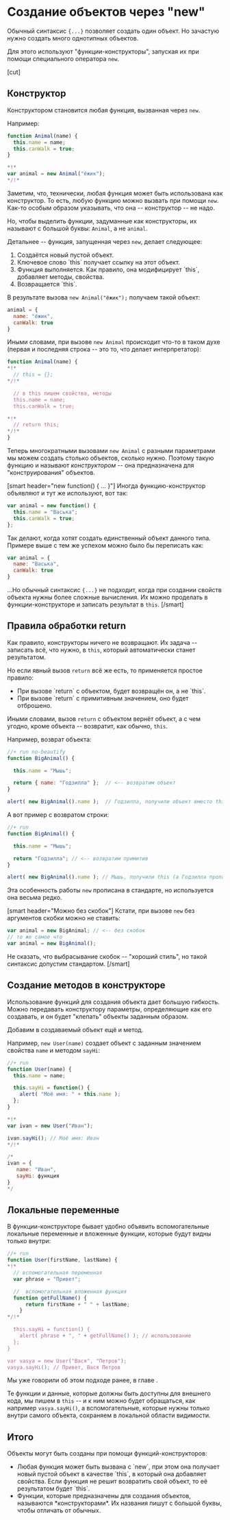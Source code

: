 # Создание объектов через "new"

Обычный синтаксис `{...}` позволяет создать один объект. Но зачастую нужно создать много однотипных объектов.

Для этого используют "функции-конструкторы", запуская их при помощи специального оператора `new`.

[cut]
## Конструктор

Конструктором становится любая функция, вызванная через `new`.

Например:

```js
function Animal(name) {
  this.name = name;
  this.canWalk = true;
}

*!*
var animal = new Animal("ёжик");
*/!*
```

Заметим, что, технически, любая функция может быть использована как конструктор. То есть, любую функцию можно вызвать при помощи `new`. Как-то особым образом указывать, что она -- конструктор -- не надо.

Но, чтобы выделить функции, задуманные как конструкторы, их называют с большой буквы: `Animal`, а не `animal`.

Детальнее -- функция, запущенная через `new`, делает следующее:

<ol>
<li>Создаётся новый пустой объект.</li>
<li>Ключевое слово `this` получает ссылку на этот объект.</li>
<li>Функция выполняется. Как правило, она модифицирует `this`, добавляет методы, свойства.</li>
<li>Возвращается `this`.</li>
</ol>


В результате вызова `new Animal("ёжик");` получаем такой объект:

```js
animal = {
  name: "ёжик",
  canWalk: true
}
```

Иными словами, при вызове `new Animal` происходит что-то в таком духе (первая и последняя строка -- это то, что делает интерпретатор):

```js
function Animal(name) {
*!*
  // this = {};
*/!*

  // в this пишем свойства, методы  
  this.name = name;
  this.canWalk = true;

*!*
  // return this;
*/!*
}
```

Теперь многократными вызовами `new Animal` с разными параметрами мы можем создать столько объектов, сколько нужно. Поэтому такую функцию и называют *конструктором* -- она предназначена для "конструирования" объектов.

[smart header="new function() { ... }"]
Иногда функцию-конструктор объявляют и тут же используют, вот так:
```js
var animal = new function() {
  this.name = "Васька";
  this.canWalk = true;
};
```
Так делают, когда хотят создать единственный объект данного типа. Примере выше с тем же успехом можно было бы переписать как:
```js
var animal = {
  name: "Васька",
  canWalk: true
}
```
...Но обычный синтаксис `{...}` не подходит, когда при создании свойств объекта нужны более сложные вычисления. Их можно проделать в функции-конструкторе и записать результат в `this`.
[/smart]

## Правила обработки return

Как правило, конструкторы ничего не возвращают. Их задача -- записать всё, что нужно, в `this`, который автоматически станет результатом.

Но если явный вызов `return` всё же есть, то применяется простое правило:
<ul>
<li>При вызове `return` с объектом, будет возвращён он, а не `this`.</li>
<li>При вызове `return` с примитивным значением, оно будет отброшено.</li>
</ul>

Иными словами, вызов `return` с объектом вернёт объект, а с чем угодно, кроме объекта -- возвратит, как обычно, `this`.

Например, возврат объекта:

```js
//+ run no-beautify
function BigAnimal() {

  this.name = "Мышь";

  return { name: "Годзилла" };  // <-- возвратим объект
}

alert( new BigAnimal().name );  // Годзилла, получили объект вместо this
```

А вот пример с возвратом строки:

```js
//+ run
function BigAnimal() {

  this.name = "Мышь";

  return "Годзилла"; // <-- возвратим примитив
}

alert( new BigAnimal().name ); // Мышь, получили this (а Годзилла пропал)
```

Эта особенность работы `new` прописана в стандарте, но используется она весьма редко.

[smart header="Можно без скобок"]
Кстати, при вызове `new` без аргументов скобки можно не ставить:

```js
var animal = new BigAnimal; // <-- без скобок
// то же самое что 
var animal = new BigAnimal();
```

Не сказать, что выбрасывание скобок -- "хороший стиль", но такой синтаксис допустим стандартом.
[/smart]

## Создание методов в конструкторе   

Использование функций для создания объекта дает большую гибкость. Можно передавать конструктору параметры,  определяющие как его создавать, и он будет "клепать" объекты заданным образом.

Добавим в создаваемый объект ещё и метод.

Например, `new User(name)` создает объект с заданным значением свойства `name` и методом `sayHi`:

```js
//+ run
function User(name) {
  this.name = name;

  this.sayHi = function() {
    alert( "Моё имя: " + this.name );
  };
}

*!*
var ivan = new User("Иван");

ivan.sayHi(); // Моё имя: Иван
*/!*

/* 
ivan = {
   name: "Иван", 
   sayHi: функция
} 
*/
```

## Локальные переменные   

В функции-конструкторе бывает удобно объявить вспомогательные локальные переменные и вложенные функции, которые будут видны только внутри:

```js
//+ run
function User(firstName, lastName) {
*!*
  // вспомогательная переменная
  var phrase = "Привет";

  //  вспомогательная вложенная функция
  function getFullName() {
      return firstName + " " + lastName;
    }
*/!*

  this.sayHi = function() {
    alert( phrase + ", " + getFullName() ); // использование
  };
}

var vasya = new User("Вася", "Петров");
vasya.sayHi(); // Привет, Вася Петров
```

Мы уже говорили об этом подходе ранее, в главе [](/closures-usage). 

Те функции и данные, которые должны быть доступны для внешнего кода, мы пишем в `this` -- и к ним можно будет обращаться, как например `vasya.sayHi()`, а вспомогательные, которые нужны только внутри самого объекта, сохраняем в локальной области видимости.


## Итого

Объекты могут быть созданы при помощи функций-конструкторов:

<ul>
<li>Любая функция может быть вызвана с `new`, при этом она получает новый пустой объект в качестве `this`, в который она добавляет свойства. Если функция не решит возвратить свой объект, то её результатом будет `this`.</li>
<li>Функции, которые предназначены для создания объектов, называются *конструкторами*. Их названия пишут с большой буквы, чтобы отличать от обычных.</li>
</ul>





